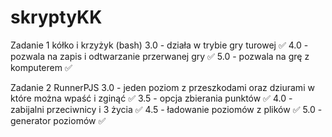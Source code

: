 # skryptyKK
Zadanie 1 kółko i krzyżyk (bash)
3.0 - działa w trybie gry turowej ✅
4.0 - pozwala na zapis i odtwarzanie przerwanej gry ✅
5.0 - pozwala na grę z komputerem ✅

Zadanie 2 RunnerPJS
3.0 - jeden poziom z przeszkodami oraz dziurami w które można wpaść i zginąć ✅
3.5 - opcja zbierania punktów ✅
4.0 - zabijalni przeciwnicy i 3 życia ✅
4.5 - ładowanie poziomów z plików ✅
5.0 - generator poziomów ✅
